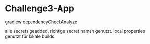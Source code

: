 # Challenge3-App

gradlew dependencyCheckAnalyze


alle secrets geadded. richtige secret namen genutzt. local properties genutzt für lokale builds.